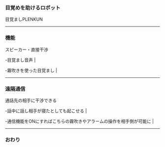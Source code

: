 ### 目覚めを助けるロボット
目覚ましPLENKUN



---


### 機能
スピーカー・直接干渉

-目覚まし音声 | 

-霧吹きを使った目覚まし | 

---


### 遠隔通信

通話先の相手に干渉できる

-話中に話し相手が寝たとしても起こせる | 

-通信機能をONにすればこちらの霧吹きやアラームの操作を相手側が可能に | 




---


### おわり
